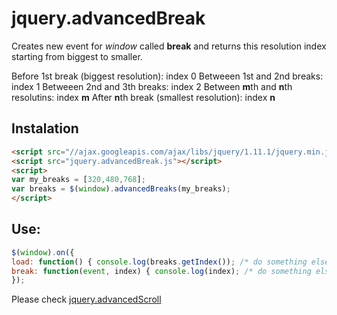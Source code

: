 jquery.advancedBreak
=====================

Creates new event for *window* called **break** and returns this resolution index starting from biggest to smaller.

Before 1st break (biggest resolution): index 0
Betweeen 1st and 2nd breaks: index 1
Betweeen 2nd and 3th breaks: index 2
Between **m**th and **n**th resolutins: index **m**
After **n**th break (smallest resolution): index **n**

## Instalation

```html
<script src="//ajax.googleapis.com/ajax/libs/jquery/1.11.1/jquery.min.js"></script>
<script src="jquery.advancedBreak.js"></script>
<script>
var my_breaks = [320,480,768];
var breaks = $(window).advancedBreaks(my_breaks);
</script>
```

## Use:

```javascript
$(window).on({
load: function() { console.log(breaks.getIndex()); /* do something else */ },
break: function(event, index) { console.log(index); /* do something else */ }
});
```

Please check [jquery.advancedScroll](https://github.com/luizgamabh/jquery.advancedScroll)
